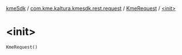 [kmeSdk](../../index.md) / [com.kme.kaltura.kmesdk.rest.request](../index.md) / [KmeRequest](index.md) / [&lt;init&gt;](./-init-.md)

# &lt;init&gt;

`KmeRequest()`